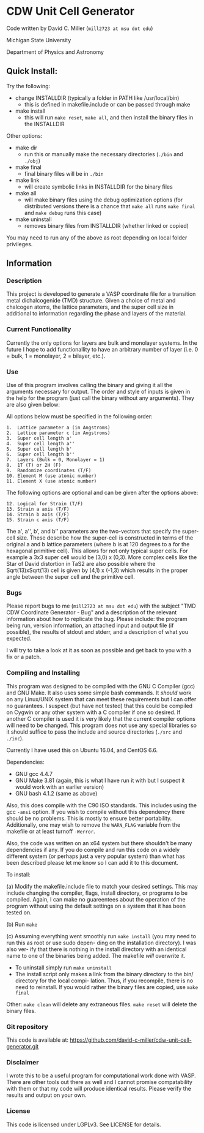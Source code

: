 # CDW Unit Cell Generator

Code written by David C. Miller (`mill2723 at msu dot edu`)

Michigan State University

Department of Physics and Astronomy

## Quick Install:
 
Try the following:
+ change INSTALLDIR (typically a folder in PATH like
  /usr/local/bin)
  - this is defined in makefile.include or can be passed
    through make
+ make install
  - this will run `make reset`, `make all`, and then
  install the binary files in the INSTALLDIR

Other options:
+ make dir
  - run this or manually make the necessary directories (`./bin`
  and `./obj`)
+ make final
  - final binary files will be in `./bin`
+ make link
  - will create symbolic links in INSTALLDIR for the binary files
+ make all
  - will make binary files using the debug optimization options
  (for distributed versions there is a chance that `make all`
  runs `make final` and `make debug` runs this case)
+ make uninstall
  - removes binary files from INSTALLDIR (whether linked or copied)

You may need to run any of the above as root depending on 
local folder privileges.

## Information

### Description
This project is developed to generate a VASP coordinate file for a
transition metal dichalcogenide (TMD) structure. Given a choice of
metal and chalcogen atoms, the lattice parameters, and the super cell
size in additional to information regarding the phase and layers of
the material.

### Current Functionality
Currently the only options for layers are bulk and monolayer systems.
In the future I hope to add functionallity to have an arbitrary number
of layer (i.e. 0 = bulk, 1 = monolayer, 2 = bilayer, etc.).

### Use
Use of this program involves calling the binary and giving it all the
arguments necessary for output. The order and style of inputs is given
in the help for the program (just call the binary without any arguments).
They are also given below:

All options below must be specified in the following order:

	1.  Lattice parameter a (in Angstroms)
	2.  Lattice parameter c (in Angstroms)
	3.  Super cell length a'
	4.  Super cell length a''
	5.  Super cell length b'
	6.  Super cell length b''
	7.  Layers (Bulk = 0, Monolayer = 1)
	8.  1T (T) or 2H (F)
	9.  Randomize coordinates (T/F)
	10. Element M (use atomic number)
	11. Element X (use atomic number)

The following options are optional and can be given after the options above:

	12. Logical for Strain (T/F)
	13. Strain a axis (T/F)
	14. Strain b axis (T/F)
	15. Strain c axis (T/F)

The a', a'', b', and b'' parameters are the two-vectors that specify the
super-cell size. These describe how the super-cell is constructed in terms
of the original a and b lattice parameters (where b is at 120 degrees to
a for the hexagonal primitive cell). This allows for not only typical super
cells. For example a 3x3 super cell would be (3,0) x (0,3). More complex
cells like the Star of David distortion in TaS2 are also possible where the
Sqrt(13)xSqrt(13) cell is given by (4,1) x (-1,3) which results in the proper
angle between the super cell and the primitive cell.

### Bugs

Please report bugs to me (`mill2723 at msu dot edu`) with the subject
"TMD CDW Coordinate Generator - Bug" and a description of the relevant
information about how to replicate the bug. Please include: the program
being run, version information, an attached input and output file (if
possible), the results of stdout and stderr, and a description of what
you expected. 

I will try to take a look at it as soon as possible and get back to
you with a fix or a patch.

### Compiling and Installing

This program was designed to be compiled with the GNU C Compiler
(gcc) and GNU Make. It also uses some simple bash commands. It *should*
work on any Linux/UNIX system that can meet these requirements but I can
offer no guarantees. I suspect (but have not tested) that this could be
compiled on Cygwin or any other system with a C compiler if one so
desired. If another C compiler is used it is very likely that the current
compiler options will need to be changed. This program does not use
any special libraries so it should suffice to pass the include and source
directories (`./src` and `./inc`).

Currently I have used this on Ubuntu 16.04, and CentOS 6.6.

Dependencies:

+ GNU gcc 4.4.7
+ GNU Make 3.81 (again, this is what I have run it with but I suspect
it would work with an earlier version)
+ GNU bash 4.1.2 (same as above)

Also, this does compile with the C90 ISO standards. This includes
using the gcc `-ansi` option. If you wish to compile without this
dependency there should be no problems. This is mostly to ensure
better portability. Additionally, one may wish to remove the `WARN_FLAG`
variable from the makefile or at least turnoff `-Werror`.

Also, the code was written on an x64 system but there shouldn't be
many dependencies if any. If you do compile and run this code 
on a widely different system (or perhaps just a very popular system)
than what has been described please let me know so I can add it to
this document.

To install:

(a) Modify the makefile.include file to match your desired
settings. This may include changing the compiler, flags,
install directory, or programs to be compiled. Again,
I can make no guareentees about the operation of the
program without using the default settings on a system
that it has been tested on.

(b) Run `make`

(c) Assuming everything went smoothly run `make install`
(you may need to run this as root or use sudo depen-
ding on the installation directory). I was also ver-
ify that there is nothing in the install directory
with an identical name to one of the binaries being
added. The makefile *will* overwrite it.

-  To uninstall simply run `make uninstall`
-  The install script only makes a link from the binary
directory to the bin/ directory for the local compi-
lation. Thus, if you recompile, there is no need to
reinstall. If you would rather the binary files are
copied, use `make final`

Other: `make clean` will delete any extraneous files.
`make reset` will delete the binary files.

### Git repository

This code is available at:
https://github.com/david-c-miller/cdw-unit-cell-generator.git

### Disclaimer

I wrote this to be a useful program for computational work 
done with VASP. There are other tools out there as well and
I cannot promise compatability with them or that my code will
produce identical results. Please verify the results and 
output on your own.

### License

This code is licensed under LGPLv3. See LICENSE for details.
